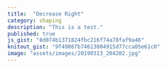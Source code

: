 ```yaml
---
title:  "Decrease Right"
category: shaping
description: "This is a test."
published: true
js_gist: "8d074b1371824fbc216f74a78faf9a46"
knitout_gist: "9f4986fb74613084915d77cca05e61c0"
image: "assets/images/20190313_204202.jpg"
---
```

